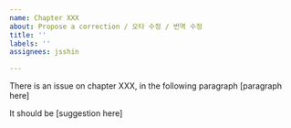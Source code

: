 ```yaml
---
name: Chapter XXX
about: Propose a correction / 오타 수정 / 번역 수정
title: ''
labels: ''
assignees: jsshin

---
```

There is an issue on chapter XXX, in the following paragraph
[paragraph here]

It should be
[suggestion here]
